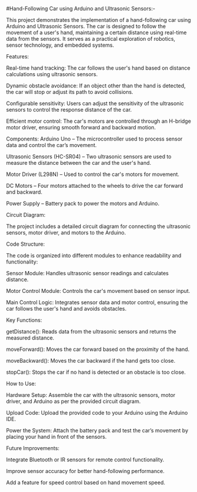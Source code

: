#Hand-Following Car using Arduino and Ultrasonic Sensors:-

This project demonstrates the implementation of a hand-following car using Arduino and Ultrasonic Sensors. The car is designed to follow the movement of a user's hand, maintaining a certain distance using real-time data from the sensors. It serves as a practical exploration of robotics, sensor technology, and embedded systems.

Features:

Real-time hand tracking: The car follows the user's hand based on distance calculations using ultrasonic sensors.

Dynamic obstacle avoidance: If an object other than the hand is detected, the car will stop or adjust its path to avoid collisions.

Configurable sensitivity: Users can adjust the sensitivity of the ultrasonic sensors to control the response distance of the car.

Efficient motor control: The car's motors are controlled through an H-bridge motor driver, ensuring smooth forward and backward motion.

Components:
Arduino Uno – The microcontroller used to process sensor data and control the car’s movement.

Ultrasonic Sensors (HC-SR04) – Two ultrasonic sensors are used to measure the distance between the car and the user's hand.

Motor Driver (L298N) – Used to control the car's motors for movement.

DC Motors – Four motors attached to the wheels to drive the car forward and backward.

Power Supply – Battery pack to power the motors and Arduino.

Circuit Diagram:

The project includes a detailed circuit diagram for connecting the ultrasonic sensors, motor driver, and motors to the Arduino.

Code Structure:

The code is organized into different modules to enhance readability and functionality:

Sensor Module: Handles ultrasonic sensor readings and calculates distance.

Motor Control Module: Controls the car's movement based on sensor input.

Main Control Logic: Integrates sensor data and motor control, ensuring the car follows the user's hand and avoids obstacles.

Key Functions:

getDistance(): Reads data from the ultrasonic sensors and returns the measured distance.

moveForward(): Moves the car forward based on the proximity of the hand.

moveBackward(): Moves the car backward if the hand gets too close.

stopCar(): Stops the car if no hand is detected or an obstacle is too close.

How to Use:

Hardware Setup: Assemble the car with the ultrasonic sensors, motor driver, and Arduino as per the provided circuit diagram.

Upload Code: Upload the provided code to your Arduino using the Arduino IDE.

Power the System: Attach the battery pack and test the car’s movement by placing your hand in front of the sensors.

Future Improvements:

Integrate Bluetooth or IR sensors for remote control functionality.

Improve sensor accuracy for better hand-following performance.

Add a feature for speed control based on hand movement speed.
